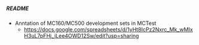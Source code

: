 ##### README
* Anntation of MC160/MC500 development sets in MCTest
  - https://docs.google.com/spreadsheets/d/1yHt8IcPz2Nxrc_Mk_wMIxH3uL7pFHj_jLee4OWD12Sw/edit?usp=sharing